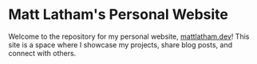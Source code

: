 # Matt Latham's Personal Website

Welcome to the repository for my personal website, [mattlatham.dev](https://mattlatham.dev)! This site is a space where I showcase my projects, share blog posts, and connect with others.